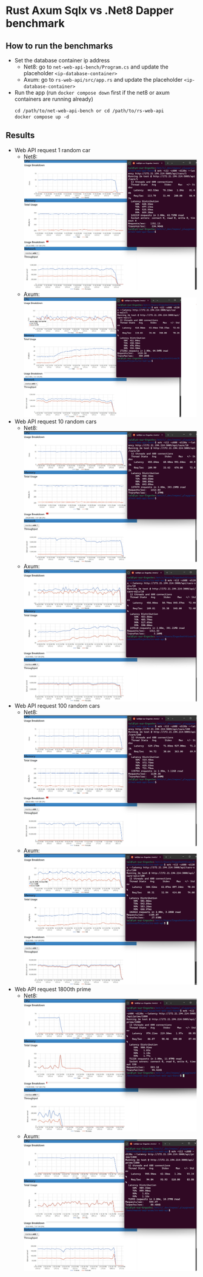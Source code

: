 # Rust Axum Sqlx vs .Net8 Dapper benchmark

## How to run the benchmarks
- Set the database container ip address
  - Net8: go to ```net-web-api-bench/Program.cs``` and update the placeholder ```<ip-database-container>```
  - Axum: go to ```rs-web-api/src/app.rs``` and update the placeholder ```<ip-database-container>```
- Run the app (run ```docker compose down``` first if the net8 or axum containers are running already)
  ```
  cd /path/to/net-web-api-bench or cd /path/to/rs-web-api
  docker compose up -d
  ```

## Results
- Web API request 1 random car
  - Net8: ![Net8-Cars-1](results/net8-wrk-cars-1.jpg)
  - Axum: ![Axum-Cars-1](results/rs-wrk-cars-1.jpg)
- Web API request 10 random cars
  - Net8: ![Net8-Cars-10](results/net8-wrk-cars-10.jpg)
  - Axum: ![Axum-Cars-10](results/rs-wrk-cars-10.jpg)
- Web API request 100 random cars
  - Net8: ![Net8-Cars-100](results/net8-wrk-cars-100.jpg)
  - Axum: ![Axum-Cars-100](results/rs-wrk-cars-100.jpg)
- Web API request 1800th prime
  - Net8: ![Net8-Prime-1800th](results/net8-wrk-prime-1800.jpg)
  - Axum: ![Axum-Prime-1800th](results/rs-wrk-prime-1800.jpg)
